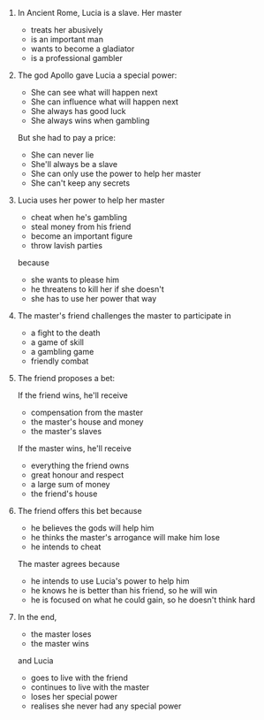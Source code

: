 ---
---

1. In Ancient Rome, Lucia is a slave. Her master

   * treats her abusively
   * is an important man
   * wants to become a gladiator
   * is a professional gambler

2. The god Apollo gave Lucia a special power:

   * She can see what will happen next
   * She can influence what will happen next
   * She always has good luck
   * She always wins when gambling

   But she had to pay a price:

   * She can never lie
   * She'll always be a slave
   * She can only use the power to help her master
   * She can't keep any secrets

3. Lucia uses her power to help her master

   * cheat when he's gambling
   * steal money from his friend
   * become an important figure
   * throw lavish parties

   because

   * she wants to please him
   * he threatens to kill her if she doesn't
   * she has to use her power that way

4. The master's friend challenges the master to participate in

   * a fight to the death
   * a game of skill
   * a gambling game
   * friendly combat

5. The friend proposes a bet:
   
   If the friend wins, he'll receive

   * compensation from the master
   * the master's house and money
   * the master's slaves

   If the master wins, he'll receive

   * everything the friend owns
   * great honour and respect
   * a large sum of money
   * the friend's house

6. The friend offers this bet because

   * he believes the gods will help him
   * he thinks the master's arrogance will make him lose
   * he intends to cheat

   The master agrees because

   * he intends to use Lucia's power to help him
   * he knows he is better than his friend, so he will win
   * he is focused on what he could gain, so he doesn't think hard

7. In the end,

   * the master loses
   * the master wins
   
   and Lucia
   
   * goes to live with the friend
   * continues to live with the master
   * loses her special power
   * realises she never had any special power